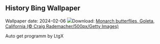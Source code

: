 ## History Bing Wallpaper
Wallpaper date: 2024-02-06
![](https://www.bing.com/th?id=OHR.WesternMonarchs_EN-US8386035297_UHD.jpg&w=1000)Download: [Monarch butterflies, Goleta, California (© Craig Rademacher/500px/Getty Images)](https://www.bing.com/th?id=OHR.WesternMonarchs_EN-US8386035297_UHD.jpg)

Auto get programm by LtgX
